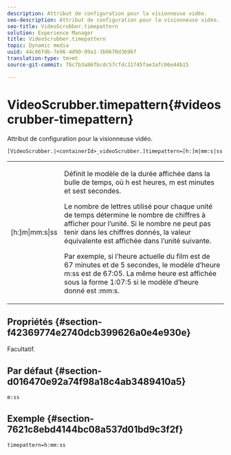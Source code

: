 ```yaml
---
description: Attribut de configuration pour la visionneuse vidéo.
seo-description: Attribut de configuration pour la visionneuse vidéo.
seo-title: VideoScrubber.timepattern
solution: Experience Manager
title: VideoScrubber.timepattern
topic: Dynamic media
uuid: 44c86fdb-7e96-4d90-99a1-3b0670d3696f
translation-type: tm+mt
source-git-commit: 7bc7b3a86fbcdc57cfdc31745fae3afc06e44b15

---
```



# VideoScrubber.timepattern{#videoscrubber-timepattern}

Attribut de configuration pour la visionneuse vidéo.

`[VideoScrubber.|<containerId>_videoScrubber.]timepattern=[h:]m|mm:s|ss`

<table id="table_C616483932C2482CA9794DDD7313FD7C"> 
 <tbody> 
  <tr> 
   <td colname="col1"> <p> <span class="codeph"> [h:]m|mm:s|ss</span> </p> </td> 
   <td colname="col2"> <p> Définit le modèle de la durée affichée dans la bulle de temps, où <span class="codeph"> h est heures,</span> m <span class="codeph"> est minutes et</span> <span class="codeph"></span> sest secondes. </p> <p>Le nombre de lettres utilisé pour chaque unité de temps détermine le nombre de chiffres à afficher pour l’unité. Si le nombre ne peut pas tenir dans les chiffres donnés, la valeur équivalente est affichée dans l’unité suivante. </p> <p>Par exemple, si l’heure actuelle du film est de 67 minutes et de 5 secondes, le modèle d’heure <span class="codeph"> m:ss</span> est de 67:05. La même heure est affichée sous la forme 1:07:5 si le modèle d’heure donné est <span class="codeph"> :mm:s</span>. </p> </td> 
  </tr> 
 </tbody> 
</table>

## Propriétés {#section-f42369774e2740dcb399626a0e4e930e}

Facultatif.

## Par défaut {#section-d016470e92a74f98a18c4ab3489410a5}

`m:ss`

## Exemple {#section-7621c8ebd4144bc08a537d01bd9c3f2f}

```
timepattern=h:mm:ss
```

